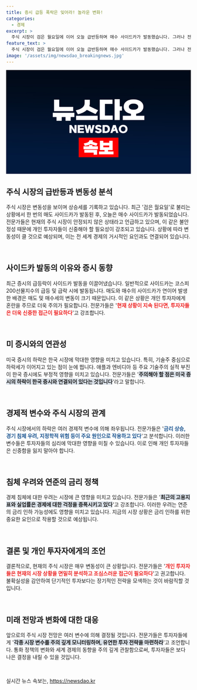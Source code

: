 ```yaml
---
title: 증시 급등 폭락은 잊어라! 놀라운 변화!
categories:
  - 경제
excerpt: >
  주식 시장이 검은 월요일에 이어 오늘 급반등하며 매수 사이드카가 발동했습니다. 그러나 전문가들은 이 상승이 일시적일 수 있다고 경고하며, 앞으로의 변동성을 주의해야 한다고 전했습니다. 증시의 주패턴에 대한 심도 있는 분석이 필요합니다.
feature_text: >
  주식 시장이 검은 월요일에 이어 오늘 급반등하며 매수 사이드카가 발동했습니다. 그러나 전문가들은 이 상승이 일시적일 수 있다고 경고하며, 앞으로의 변동성을 주의해야 한다고 전했습니다. 증시의 주패턴에 대한 심도 있는 분석이 필요합니다.
image: '/assets/img/newsdao_breakingnews.jpg'
---
```


<p><img src="/assets/img/newsdao_breakingnews.jpg" alt="ontimetimes 속보" /></p>

<h2 data-ke-size="size26">주식 시장의 급반등과 변동성 분석</h2>

<p data-ke-size="size16">주식 시장은 변동성을 보이며 상승세를 기록하고 있습니다. 최근 '검은 월요일'로 불리는 상황에서 한 번의 매도 사이드카가 발동된 후, 오늘은 매수 사이드카가 발동되었습니다. 전문가들은 현재의 주식 시장이 안정되지 않은 상태라고 언급하고 있으며, 이 같은 불안정성 때문에 개인 투자자들이 신중해야 할 필요성이 강조되고 있습니다. 상황에 따라 변동성이 클 것으로 예상되며, 이는 전 세계 경제의 거시적인 요인과도 연결되어 있습니다.</p>

<p data-ke-size="size16">&nbsp;</p>

<h2 data-ke-size="size26">사이드카 발동의 이유와 증시 동향</h2>

<p data-ke-size="size16">최근 증시의 급등락이 사이드카 발동을 이끌어냈습니다. 일반적으로 사이드카는 코스피200선물지수의 급등 및 급락 시에 발동됩니다. 매도와 매수의 사이드카가 연이어 발생한 배경은 매도 및 매수세의 변동이 크기 때문입니다. 이 같은 상황은 개인 투자자에게 혼란을 주므로 더욱 주의가 필요합니다. 전문가들은 '<b><span style="color: #ee2323;">현재 상황이 지속 된다면, 투자자들은 더욱 신중한 접근이 필요하다</span></b>'고 강조합니다.</p>

<p data-ke-size="size16">&nbsp;</p>

<h2 data-ke-size="size26">미 증시와의 연관성</h2>

<p data-ke-size="size16">미국 증시의 하락은 한국 시장에 막대한 영향을 미치고 있습니다. 특히, 기술주 중심으로 하락세가 이어지고 있는 점이 눈에 띕니다. 애플과 엔비디아 등 주요 기술주의 실적 부진이 한국 증시에도 부정적 영향을 미치고 있습니다. 전문가들은 '<b><span style="background-color: #21538527;">주의해야 할 점은 미국 증시의 하락이 한국 증시와 연결되어 있다는 것입니다</span></b>'라고 말합니다.</p>

<p data-ke-size="size16">&nbsp;</p>

<h2 data-ke-size="size26">경제적 변수와 주식 시장의 관계</h2>

<p data-ke-size="size16">주식 시장에서의 하락은 여러 경제적 변수에 의해 좌우됩니다. 전문가들은 '<b><span style="color: #1a5490;">금리 상승, 경기 침체 우려, 지정학적 위험 등이 주요 원인으로 작용하고 있다</span></b>'고 분석합니다. 이러한 변수들은 투자자들의 심리에 막대한 영향을 미칠 수 있습니다. 이로 인해 개인 투자자들은 신중함을 잃지 말아야 합니다.</p>

<p data-ke-size="size16">&nbsp;</p>

<h2 data-ke-size="size26">침체 우려와 연준의 금리 정책</h2>

<p data-ke-size="size16">경제 침체에 대한 우려는 시장에 큰 영향을 미치고 있습니다. 전문가들은 '<b><span style="background-color: #21538527;">최근의 고용지표와 실업률은 경제에 대한 걱정을 증폭시키고 있다</span></b>'고 강조합니다. 이러한 우려는 연준의 금리 인하 가능성에도 영향을 미치고 있습니다. 지금의 시장 상황은 금리 인하를 위한 중요한 요인으로 작용할 것으로 예상됩니다.</p>

<p data-ke-size="size16">&nbsp;</p>

<h2 data-ke-size="size26">결론 및 개인 투자자에게의 조언</h2>

<p data-ke-size="size16">결론적으로, 현재의 주식 시장은 매우 변동성이 큰 상황입니다. 전문가들은 '<b><span style="color: #ee2323;">개인 투자자들은 현재의 시장 상황을 면밀히 분석하고 조심스러운 접근이 필요하다</span></b>'고 권고합니다. 불확실성을 감안하여 단기적인 투자보다는 장기적인 전략을 모색하는 것이 바람직할 것입니다.</p>

<p data-ke-size="size16">&nbsp;</p>

<h2 data-ke-size="size26">미래 전망과 변화에 대한 대응</h2>

<p data-ke-size="size16">앞으로의 주식 시장 전망은 여러 변수에 의해 결정될 것입니다. 전문가들은 투자자들에게 '<b><span style="background-color: #21538527;">각종 시장 변수를 주의 깊게 모니터링하며, 유연한 투자 전략을 마련하라</span></b>'고 조언합니다. 통화 정책의 변화와 세계 경제의 동향을 주의 깊게 관찰함으로써, 투자자들은 보다 나은 결정을 내릴 수 있을 것입니다.</p>

<p data-ke-size="size16">&nbsp;</p>
실시간 뉴스 속보는, <a href="https://newsdao.kr" rel="dofollow">https://newsdao.kr</a>


